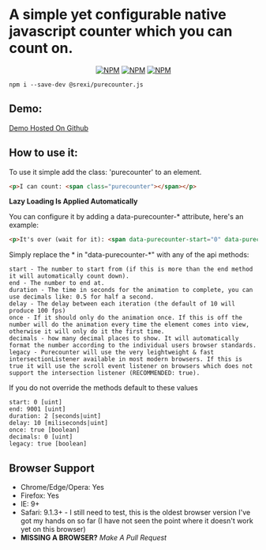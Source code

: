 # A simple yet configurable native javascript counter which you can __count__ on.

<p align="center">
    <a href="https://www.npmjs.com/package/@srexi/purecounter.js"><img src="https://img.shields.io/npm/v/@srexi/purecounter.js.svg" alt="NPM"></a>
    <a href="https://npmcharts.com/compare/@srexi/purecounter.js?minimal=true"><img src="https://img.shields.io/npm/dt/@srexi/purecounter.js.svg" alt="NPM"></a>
    <a href="https://www.npmjs.com/package/@srexi/purecounter.js"><img src="https://img.shields.io/npm/l/@srexi/purecounter.js.svg" alt="NPM"></a>
</p>


```
npm i --save-dev @srexi/purecounter.js
```

## Demo:
[Demo Hosted On Github](https://srexi.github.io/purecounter.js/)

## How to use it:
To use it simple add the class: 'purecounter' to an element.
```html
<p>I can count: <span class="purecounter"></span></p>
```
**Lazy Loading Is Applied Automatically**

You can configure it by adding a data-purecounter-* attribute, here's an example:
```html
<p>It's over (wait for it): <span data-purecounter-start="0" data-purecounter-end="9001" class="purecounter"></span>!!!</p>
```

Simply replace the * in "data-purecounter-*" with any of the api methods:
```
start - The number to start from (if this is more than the end method it will automatically count down).
end - The number to end at.
duration - The time in seconds for the animation to complete, you can use decimals like: 0.5 for half a second.
delay - The delay between each iteration (the default of 10 will produce 100 fps)
once - If it should only do the animation once. If this is off the number will do the animation every time the element comes into view, otherwise it will only do it the first time.
decimals - how many decimal places to show. It will automatically format the number according to the individual users browser standards.
legacy - Purecounter will use the very leightweight & fast intersectionListener available in most modern browsers. If this is true it will use the scroll event listener on browsers which does not support the intersection listener (RECOMMENDED: true).
```

If you do not override the methods default to these values
```
start: 0 [uint]
end: 9001 [uint]
duration: 2 [seconds|uint]
delay: 10 [miliseconds|uint]
once: true [boolean]
decimals: 0 [uint]
legacy: true [boolean]
```

## Browser Support
- Chrome/Edge/Opera: Yes
- Firefox: Yes
- IE: 9+
- Safari: 9.1.3+ - I still need to test, this is the oldest browser version I've got my hands on so far (I have not seen the point where it doesn't work yet on this browser)
- **MISSING A BROWSER?** *Make A Pull Request*